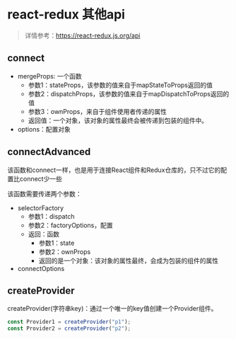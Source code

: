 # react-redux 其他api

> 详情参考：https://react-redux.js.org/api

## connect

- mergeProps: 一个函数
  - 参数1：stateProps，该参数的值来自于mapStateToProps返回的值
  - 参数2：dispatchProps，该参数的值来自于mapDispatchToProps返回的值
  - 参数3：ownProps，来自于组件使用者传递的属性
  - 返回值：一个对象，该对象的属性最终会被传递到包装的组件中。
- options：配置对象

## connectAdvanced

该函数和connect一样，也是用于连接React组件和Redux仓库的，只不过它的配置比connect少一些

该函数需要传递两个参数：

- selectorFactory
  - 参数1：dispatch
  - 参数2：factoryOptions，配置
  - 返回：函数
    - 参数1：state
    - 参数2：ownProps
    - 返回的是一个对象：该对象的属性最终，会成为包装的组件的属性
- connectOptions

## createProvider

createProvider(字符串key)：通过一个唯一的key值创建一个Provider组件。

```js
const Provider1 = createProvider("p1");
const Provider2 = createProvider("p2");
```